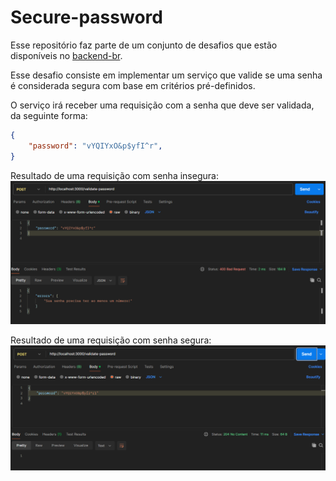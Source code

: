 # Secure-password

Esse repositório faz parte de um conjunto de desafios que estão disponíveis no <a href="https://github.com/backend-br/desafios/" target="_blank">backend-br</a>.

Esse desafio consiste em implementar um serviço que valide se uma senha é considerada segura com base em critérios pré-definidos.

O serviço irá receber uma requisição com a senha que deve ser validada, da seguinte forma:
```json
{
    "password": "vYQIYxO&p$yfI^r",
}
```

Resultado de uma requisição com senha insegura:
<img src="images/bad-request.png">

Resultado de uma requisição com senha segura:
<img src="images/no-content.png">